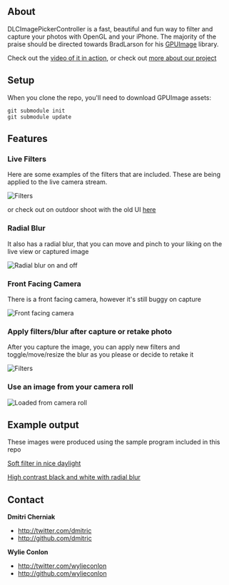 About
-----

DLCImagePickerController is a fast, beautiful and fun way to filter and capture your photos with OpenGL and your iPhone.
The majority of the praise should be directed towards BradLarson for his [GPUImage](https://github.com/BradLarson/GPUImage) library.

Check out the [video of it in action](http://www.youtube.com/watch?v=2BFljDoJpB8), or check out [more about our project](http://backspac.es/r/EtZtSJyJRB)

Setup
------

When you clone the repo, you'll need to download GPUImage assets:

```
git submodule init
git submodule update
```

Features
---------

### Live Filters
Here are some examples of the filters that are included. These are being applied to the live camera stream.

![Filters](http://i.imgur.com/rJx1l.png)

or check out on outdoor shoot with the old UI [here](http://i.imgur.com/bHNAN.png)

### Radial Blur

It also has a radial blur, that you can move and pinch to your liking on the live view or captured image

![Radial blur on and off](http://i.imgur.com/RhCcV.png)

### Front Facing Camera

There is a front facing camera, however it's still buggy on capture

![Front facing camera](http://i.imgur.com/CqOra.png)

### Apply filters/blur after capture or retake photo

After you capture the image, you can apply new filters and toggle/move/resize the blur as you please or decide to retake it

![Filters](http://i.imgur.com/TtMMm.png)

### Use an image from your camera roll

![Loaded from camera roll](http://i.imgur.com/6f2fQ.png)

Example output
---------------

These images were produced using the sample program included in this repo

[Soft filter in nice daylight](http://i.imgur.com/0OncO.jpg)

[High contrast black and white with radial blur](http://i.imgur.com/6B4iz.jpg)

Contact
--------
**Dmitri Cherniak**

+ http://twitter.com/dmitric
+ http://github.com/dmitric

**Wylie Conlon**

+ http://twitter.com/wylieconlon
+ http://github.com/wylieconlon


